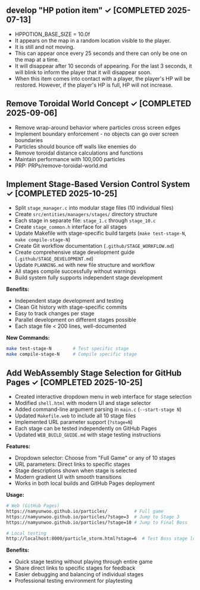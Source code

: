 ## develop "HP potion item" ✓ [COMPLETED 2025-07-13]
- HPPOTION_BASE_SIZE = 10.0f
- It appears on the map in a random location visible to the player.
- It is still and not moving. 
- This can appear once every 25 seconds and there can only be one on the map at a time.
- It will disappear after 10 seconds of appearing. For the last 3 seconds, it will blink to inform the player that it will disappear soon.
- When this item comes into contact with a player, the player's HP will be restored. However, if the player's HP is full, HP will not increase.

## Remove Toroidal World Concept ✓ [COMPLETED 2025-09-06]
- Remove wrap-around behavior where particles cross screen edges
- Implement boundary enforcement - no objects can go over screen boundaries
- Particles should bounce off walls like enemies do
- Remove toroidal distance calculations and functions
- Maintain performance with 100,000 particles
- PRP: PRPs/remove-toroidal-world.md

## Implement Stage-Based Version Control System ✓ [COMPLETED 2025-10-25]
- Split `stage_manager.c` into modular stage files (10 individual files)
- Create `src/entities/managers/stages/` directory structure
- Each stage in separate file: `stage_1.c` through `stage_10.c`
- Create `stage_common.h` interface for all stages
- Update Makefile with stage-specific build targets (`make test-stage-N`, `make compile-stage-N`)
- Create Git workflow documentation (`.github/STAGE_WORKFLOW.md`)
- Create comprehensive stage development guide (`.github/STAGE_DEVELOPMENT.md`)
- Update `PLANNING.md` with new file structure and workflow
- All stages compile successfully without warnings
- Build system fully supports independent stage development

**Benefits:**
- Independent stage development and testing
- Clean Git history with stage-specific commits
- Easy to track changes per stage
- Parallel development on different stages possible
- Each stage file < 200 lines, well-documented

**New Commands:**
```bash
make test-stage-N        # Test specific stage
make compile-stage-N     # Compile specific stage
```

## Add WebAssembly Stage Selection for GitHub Pages ✓ [COMPLETED 2025-10-25]
- Created interactive dropdown menu in web interface for stage selection
- Modified `shell.html` with modern UI and stage selector
- Added command-line argument parsing in `main.c` (`--start-stage N`)
- Updated `Makefile.web` to include all 10 stage files
- Implemented URL parameter support (`?stage=N`)
- Each stage can be tested independently on GitHub Pages
- Updated `WEB_BUILD_GUIDE.md` with stage testing instructions

**Features:**
- Dropdown selector: Choose from "Full Game" or any of 10 stages
- URL parameters: Direct links to specific stages
- Stage descriptions shown when stage is selected
- Modern gradient UI with smooth transitions
- Works in both local builds and GitHub Pages deployment

**Usage:**
```bash
# Web (GitHub Pages)
https://namyunwoo.github.io/particles/          # Full game
https://namyunwoo.github.io/particles/?stage=3  # Jump to Stage 3
https://namyunwoo.github.io/particles/?stage=10 # Jump to Final Boss

# Local testing
http://localhost:8000/particle_storm.html?stage=6  # Test Boss stage locally
```

**Benefits:**
- Quick stage testing without playing through entire game
- Share direct links to specific stages for feedback
- Easier debugging and balancing of individual stages
- Professional testing environment for playtesting
